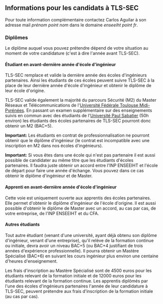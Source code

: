 ## Informations pour les candidats à TLS-SEC

Pour toute information complémentaire contactez Carlos Aguilar à son adresse mail *prénom point nom* dans le domaine *enseeiht point fr*.

### Diplômes

Le diplôme auquel vous pouvez prétendre dépend de votre situation au moment de votre candidature (c'est à dire l'année avant TLS-SEC).

#### Étudiant en avant-dernière année d'école d'ingénieur

TLS-SEC remplace et valide la dernière année des écoles d'ingénieurs partenaires. Ainsi les étudiants de ces écoles peuvent suivre TLS-SEC à la place de leur dernière année d'école d'ingénieur et obtenir le diplôme de leur école d'origine. 

TLS-SEC valide également la majorité du parcours Sécurité (M2) du Master Réseaux et Télécommunications de l'[Université Fédérale Toulouse Midi-Pyrénées](http://www.univ-toulouse.fr/). En passant un examen supplémentaire sur des enseignements suivis en commun avec des étudiants de l'[Université Paul Sabatier](http://www.univ-tlse3.fr/) (50h environ) les étudiants des écoles partenaires de TLS-SEC pourront donc obtenir un M2 (BAC+5). 

**Important:** Les étudiants en contrat de professionnalisation ne pourront obtenir que le diplôme d'ingénieur (le contrat est incompatible avec une inscription en M2 dans nos écoles d'ingénieurs).

**Important:** Si vous êtes dans une école qui n'est pas partenaire il est aussi possible de candidater au même titre que les étudiants d'écoles partenaires. Il faudra juste obtenir un accord entre l'INP ENSEEIHT et l'école de départ pour faire une année d'échange. Vous pouvez dans ce cas obtenir le diplôme d'ingénieur et de Master.

#### Apprenti en avant-dernière année d'école d'ingénieur

Cette voie est uniquement ouverte aux apprentis des écoles partenaires. Elle permet d'obtenir le diplôme d'ingénieur de l'école d'origine. Il est aussi possible d'obtenir le diplôme de Master avec un accord, au cas par cas, de votre entreprise, de l'INP ENSEEIHT et du CFA.


#### Autres étudiants

Tout autre étudiant (venant d'une université, ayant déjà obtenu son diplôme d'ingénieur, venant d'une entreprise), qu'il relève de la formation continue ou initiale, devra avoir un niveau BAC+5 (ou BAC+4 justifiant de trois années d'expérience professionnelle). Il pourra obtenir un Mastère Spécialisé (BAC+6) en suivant les cours ingénieur plus environ une centaine d'heures d'enseignement. 

Les frais d'inscription au Mastère Spécialisé sont de 4500 euros pour les étudiants relevant de la formation initiale et de 12000 euros pour les étudiants relevant de la formation continue. Les apprentis diplômés par l'une des écoles d'ingénieurs partenaires l'année de leur candidature à TLS-SEC, peuvent prétendre aux frais d'inscription de la formation initiale (au cas par cas).
